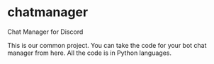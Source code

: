 # chatmanager
Chat Manager for Discord

This is our common project. You can take the code for your bot chat manager from here. All the code is in Python languages. 
